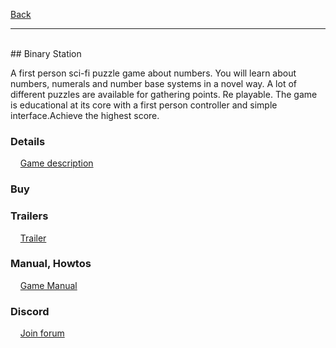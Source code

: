 [Back](https://binary-station.github.io)
<hr>
<br>
## Binary Station

A first person sci-fi puzzle game about numbers. You will learn about numbers, numerals and number base systems in a novel way.
A lot of different puzzles are available for gathering points. Re playable.
The game is educational at its core with a first person controller and simple interface.Achieve the highest score.

### Details

&nbsp;&nbsp;&nbsp;&nbsp;[Game description](https://binary-station.github.io/BinaryStationDescription)

### Buy

### Trailers

&nbsp;&nbsp;&nbsp;&nbsp;[Trailer](https://www.youtube.com/watch?v=akYSqkAVgc4)<br>

### Manual, Howtos

&nbsp;&nbsp;&nbsp;&nbsp;[Game Manual](https://binary-station.github.io/BinaryStationManual)<br>

### Discord

&nbsp;&nbsp;&nbsp;&nbsp;[Join forum](https://discord.gg/xQmygsyg)
